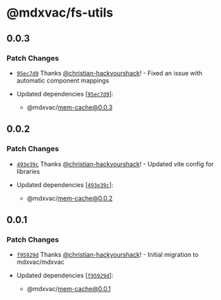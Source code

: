 # @mdxvac/fs-utils

## 0.0.3

### Patch Changes

- [`95ec7d9`](https://github.com/mdxvac/mdxvac/commit/95ec7d951a56d2b8b19b33314ad1d79d52696ea8) Thanks [@christian-hackyourshack](https://github.com/christian-hackyourshack)! - Fixed an issue with automatic component mappings

- Updated dependencies [[`95ec7d9`](https://github.com/mdxvac/mdxvac/commit/95ec7d951a56d2b8b19b33314ad1d79d52696ea8)]:
  - @mdxvac/mem-cache@0.0.3

## 0.0.2

### Patch Changes

- [`493e39c`](https://github.com/mdxvac/mdxvac/commit/493e39c53f322f61034150e91faf7ce0ee7d5690) Thanks [@christian-hackyourshack](https://github.com/christian-hackyourshack)! - Updated vite config for libraries

- Updated dependencies [[`493e39c`](https://github.com/mdxvac/mdxvac/commit/493e39c53f322f61034150e91faf7ce0ee7d5690)]:
  - @mdxvac/mem-cache@0.0.2

## 0.0.1

### Patch Changes

- [`f95929d`](https://github.com/mdxvac/mdxvac/commit/f95929d036c4273700f5fa632b67d359a8c1d814) Thanks [@christian-hackyourshack](https://github.com/christian-hackyourshack)! - Initial migration to mdxvac/mdxvac

- Updated dependencies [[`f95929d`](https://github.com/mdxvac/mdxvac/commit/f95929d036c4273700f5fa632b67d359a8c1d814)]:
  - @mdxvac/mem-cache@0.0.1
